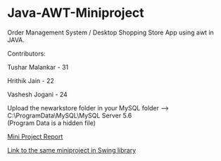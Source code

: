 # Java-AWT-Miniproject
Order Management System / Desktop Shopping Store App using awt in JAVA.

Contributors:

Tushar Malankar - 31

Hrithik Jain - 22

Vashesh Jogani - 24

Upload the newarkstore folder in your MySQL folder --> C:\ProgramData\MySQL\MySQL Server 5.6\
(Program Data is a hidden file)

<a href="https://github.com/Vashesh08/Java-AWT-Miniproject/blob/main/Miniproject%20Report.pdf" target="_blank" rel="noopener noreferrer">Mini Project Report</a>

<a href="https://github.com/Vashesh08/Java-Swing-College-MiniProject.git" target="_blank" rel="noopener noreferrer">Link to the same miniproject in Swing library</a>
